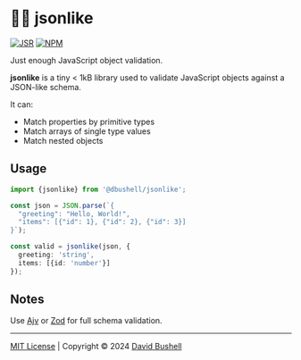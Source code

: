 # 🍋‍🟩 jsonlike

[![JSR](https://jsr.io/badges/@dbushell/jsonlike?labelColor=98e6c8&color=333)](https://jsr.io/@dbushell/jsonlike) [![NPM](https://img.shields.io/npm/v/@dbushell/jsonlike?labelColor=98e6c8&color=333)](https://www.npmjs.com/package/@dbushell/jsonlike)

Just enough JavaScript object validation.

**jsonlike** is a tiny < 1kB library used to validate JavaScript objects against a JSON-like schema.

It can:

* Match properties by primitive types
* Match arrays of single type values
* Match nested objects

## Usage

```ts
import {jsonlike} from '@dbushell/jsonlike';

const json = JSON.parse(`{
  "greeting": "Hello, World!",
  "items": [{"id": 1}, {"id": 2}, {"id": 3}]
}`);

const valid = jsonlike(json, {
  greeting: 'string',
  items: [{id: 'number'}]
});
```

## Notes

Use [Ajv](https://github.com/ajv-validator/ajv) or [Zod](https://github.com/colinhacks/zod) for full schema validation.

* * *

[MIT License](/LICENSE) | Copyright © 2024 [David Bushell](https://dbushell.com)
